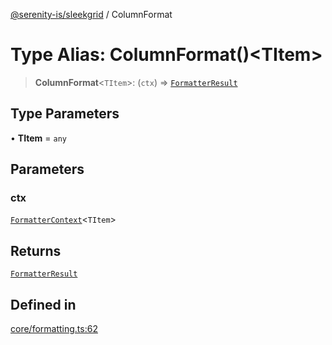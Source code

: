 [@serenity-is/sleekgrid](../README.md) / ColumnFormat

# Type Alias: ColumnFormat()\<TItem\>

> **ColumnFormat**\<`TItem`\>: (`ctx`) => [`FormatterResult`](FormatterResult.md)

## Type Parameters

• **TItem** = `any`

## Parameters

### ctx

[`FormatterContext`](../interfaces/FormatterContext.md)\<`TItem`\>

## Returns

[`FormatterResult`](FormatterResult.md)

## Defined in

[core/formatting.ts:62](https://github.com/serenity-is/sleekgrid/blob/master/src/core/formatting.ts#L62)
